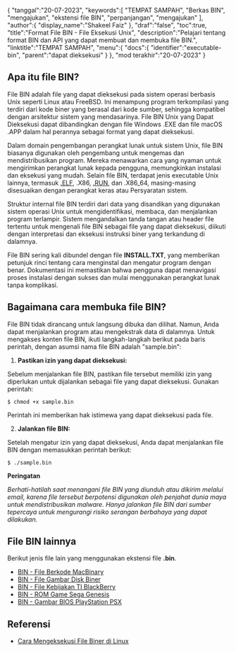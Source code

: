 {
"tanggal":"20-07-2023",
   "keywords":[
"TEMPAT SAMPAH",
"Berkas BIN",
"mengajukan",
"ekstensi file BIN",
"perpanjangan",
"mengajukan"
],
   "author":{
"display_name":"Shakeel Faiz"
},
"draf":"false",
"toc":true,
"title":"Format File BIN - File Eksekusi Unix",
   "description":"Pelajari tentang format BIN dan API yang dapat membuat dan membuka file BIN.",
"linktitle":"TEMPAT SAMPAH",
   "menu":{
      "docs":{
         "identifier":"executable-bin",
"parent":"dapat dieksekusi"
}
},
"mod terakhir":"20-07-2023"
}

## Apa itu file BIN?

File BIN adalah file yang dapat dieksekusi pada sistem operasi berbasis Unix seperti Linux atau FreeBSD. Ini menampung program terkompilasi yang terdiri dari kode biner yang berasal dari kode sumber, sehingga kompatibel dengan arsitektur sistem yang mendasarinya. File BIN Unix yang Dapat Dieksekusi dapat dibandingkan dengan file Windows .EXE dan file macOS .APP dalam hal perannya sebagai format yang dapat dieksekusi.

Dalam domain pengembangan perangkat lunak untuk sistem Unix, file BIN biasanya digunakan oleh pengembang untuk mengemas dan mendistribusikan program. Mereka menawarkan cara yang nyaman untuk mengirimkan perangkat lunak kepada pengguna, memungkinkan instalasi dan eksekusi yang mudah. Selain file BIN, terdapat jenis executable Unix lainnya, termasuk [.ELF](/id/executable/elf/), .X86, [.RUN](/id/executable/run/), dan .X86_64, masing-masing disesuaikan dengan perangkat keras atau Persyaratan sistem.

Struktur internal file BIN terdiri dari data yang disandikan yang digunakan sistem operasi Unix untuk mengidentifikasi, membaca, dan menjalankan program terlampir. Sistem mengandalkan tanda tangan atau header file tertentu untuk mengenali file BIN sebagai file yang dapat dieksekusi, diikuti dengan interpretasi dan eksekusi instruksi biner yang terkandung di dalamnya.

File BIN sering kali dibundel dengan file **INSTALL.TXT**, yang memberikan petunjuk rinci tentang cara menginstal dan mengatur program dengan benar. Dokumentasi ini memastikan bahwa pengguna dapat menavigasi proses instalasi dengan sukses dan mulai menggunakan perangkat lunak tanpa komplikasi.

## Bagaimana cara membuka file BIN?

File BIN tidak dirancang untuk langsung dibuka dan dilihat. Namun, Anda dapat menjalankan program atau mengekstrak data di dalamnya. Untuk mengakses konten file BIN, ikuti langkah-langkah berikut pada baris perintah, dengan asumsi nama file BIN adalah "sample.bin":

1. **Pastikan izin yang dapat dieksekusi:**

Sebelum menjalankan file BIN, pastikan file tersebut memiliki izin yang diperlukan untuk dijalankan sebagai file yang dapat dieksekusi. Gunakan perintah:

```
$ chmod +x sample.bin
```

Perintah ini memberikan hak istimewa yang dapat dieksekusi pada file.

2. **Jalankan file BIN:**

Setelah mengatur izin yang dapat dieksekusi, Anda dapat menjalankan file BIN dengan memasukkan perintah berikut:

```
$ ./sample.bin
```

**Peringatan**

_Berhati-hatilah saat menangani file BIN yang diunduh atau dikirim melalui email, karena file tersebut berpotensi digunakan oleh penjahat dunia maya untuk mendistribusikan malware. Hanya jalankan file BIN dari sumber tepercaya untuk mengurangi risiko serangan berbahaya yang dapat dilakukan._

## File BIN lainnya

Berikut jenis file lain yang menggunakan ekstensi file **.bin**.

- [BIN - File Berkode MacBinary](/id/kompresi/bin/)
- [BIN - File Gambar Disk Biner](/id/disc-and-media/bin/)
- [BIN - File Kebijakan TI BlackBerry](/id/settings/bin/)
- [BIN - ROM Game Sega Genesis](/id/game/bin/)
- [BIN - Gambar BIOS PlayStation PSX](/id/game/bin-pcsx/)

## Referensi

* [Cara Mengeksekusi File Biner di Linux](https://linuxhint.com/execute-binary-files-in-linux/)


